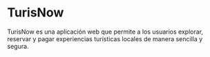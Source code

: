 # TurisNow
TurisNow es una aplicación web que permite a los usuarios explorar, reservar y pagar experiencias turísticas locales de manera sencilla y segura.
